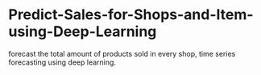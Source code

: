 # Predict-Sales-for-Shops-and-Item-using-Deep-Learning
 forecast the total amount of products sold in every shop, time series forecasting using deep learning. 
